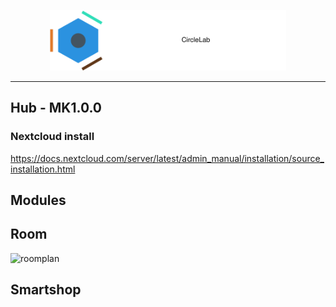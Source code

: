 <p align="center">
  <img src="design/logo/circlelab_logo_titled.svg" width="75%" />
</p>

---

## Hub - MK1.0.0

### Nextcloud install

<https://docs.nextcloud.com/server/latest/admin_manual/installation/source_installation.html>

## Modules

## Room

![roomplan](room/circlelab/roomplan.svg)

## Smartshop
